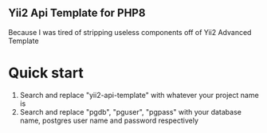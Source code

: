 ## Yii2 Api Template for PHP8

Because I was tired of stripping useless components off of Yii2 Advanced Template

# Quick start

1. Search and replace "yii2-api-template" with whatever your project name is
2. Search and replace "pgdb", "pguser", "pgpass" with your database name, postgres user name and password respectively
